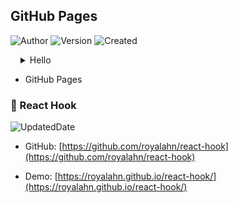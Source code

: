 ## GitHub Pages

![Author](https://img.shields.io/badge/Author-Hugh_Ahn-blue.svg)  ![Version](https://img.shields.io/badge/version-1.0.0-0b90a8.svg)  ![Created](https://img.shields.io/badge/Created_Date-2021--07--08-red.svg)

<details style="margin-left: 1rem">
<summary>Hello</summary>
<div>
<img src="assets/images/hugh.ahn.png" />
</div>
</details>

- GitHub Pages

### 🍌 React Hook

![UpdatedDate](https://img.shields.io/badge/Updated_Date-2021--07--08-red.svg)

- GitHub: [https://github.com/royalahn/react-hook](https://github.com/royalahn/react-hook)

- Demo: [https://royalahn.github.io/react-hook/](https://royalahn.github.io/react-hook/)
